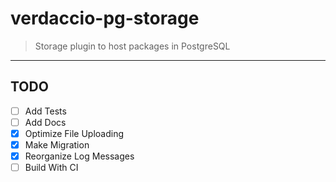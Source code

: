 # verdaccio-pg-storage

> Storage plugin to host packages in PostgreSQL

---

## TODO

- [ ] Add Tests
- [ ] Add Docs
- [x] Optimize File Uploading
- [x] Make Migration
- [x] Reorganize Log Messages
- [ ] Build With CI
